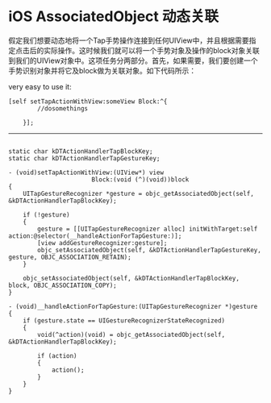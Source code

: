 # iOS AssociatedObject 动态关联

假定我们想要动态地将一个Tap手势操作连接到任何UIView中，并且根据需要指定点击后的实际操作。这时候我们就可以将一个手势对象及操作的block对象关联到我们的UIView对象中。这项任务分两部分。首先，如果需要，我们要创建一个手势识别对象并将它及block做为关联对象。如下代码所示：


very easy to use it:

```
[self setTapActionWithView:someView Block:^{
        //dosomethings

    }];
```
----


```

static char kDTActionHandlerTapBlockKey;
static char kDTActionHandlerTapGestureKey;

- (void)setTapActionWithView:(UIView*) view
                       Block:(void (^)(void))block
{
    UITapGestureRecognizer *gesture = objc_getAssociatedObject(self, &kDTActionHandlerTapBlockKey);

    if (!gesture)
    {
        gesture = [[UITapGestureRecognizer alloc] initWithTarget:self action:@selector(__handleActionForTapGesture:)];
        [view addGestureRecognizer:gesture];
        objc_setAssociatedObject(self, &kDTActionHandlerTapGestureKey, gesture, OBJC_ASSOCIATION_RETAIN);
    }

    objc_setAssociatedObject(self, &kDTActionHandlerTapBlockKey, block, OBJC_ASSOCIATION_COPY);
}

- (void)__handleActionForTapGesture:(UITapGestureRecognizer *)gesture
{
    if (gesture.state == UIGestureRecognizerStateRecognized)
    {
        void(^action)(void) = objc_getAssociatedObject(self, &kDTActionHandlerTapBlockKey);

        if (action)
        {
            action();
        }
    }
}



```

